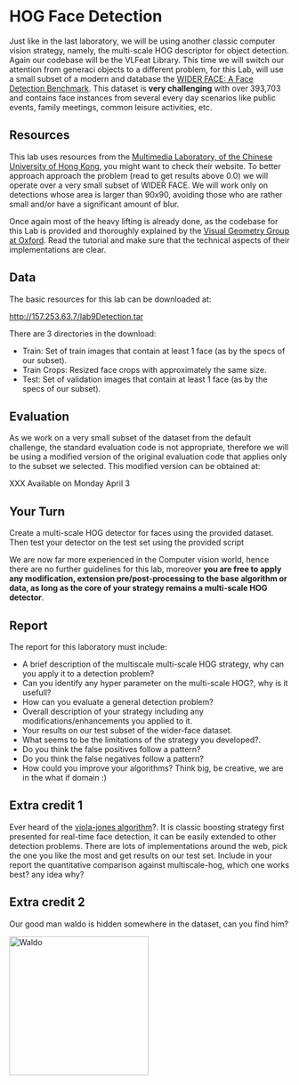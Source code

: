 
# HOG Face Detection
Just like in the last laboratory, we will be using another classic computer vision strategy, namely, the multi-scale HOG descriptor for object detection. Again our codebase will be the VLFeat Library. This time we will switch our attention from generaci objects to a different problem, for this Lab, will use a small subset of a modern and database the [WIDER FACE: A Face Detection Benchmark](http://mmlab.ie.cuhk.edu.hk/projects/WIDERFace/). This dataset is **very challenging** with over 393,703 and contains face instances from several every day scenarios like public events, family meetings, common
leisure activities, etc.

## Resources

This lab uses resources from the [Multimedia Laboratory, of the Chinese University of Hong Kong](http://mmlab.ie.cuhk.edu.hk), you might want to check their website.
To better approach approach the problem (read to get results above 0.0) we will operate over a very small subset of WIDER FACE. We will work only on detections whose area is larger than 90x90, avoiding those who are rather small and/or have a significant amount of blur.

Once again most of the heavy lifting is already done, as the codebase for this Lab is provided and thoroughly explained by the [Visual Geometry Group at Oxford](http://www.robots.ox.ac.uk/~vgg/practicals/category-detection/). Read the tutorial and make sure that the technical aspects of their implementations are clear.

## Data 
The basic resources for this lab can be downloaded at:

http://157.253.63.7/lab9Detection.tar

There are 3 directories in the download:

- Train: Set of train images that contain at least 1 face (as by the specs of our subset).
- Train Crops: Resized face crops with approximately the same size.
- Test: Set of validation images that contain at least 1 face (as by the specs of our subset).


## Evaluation
As we work on a very small subset of the dataset from the default challenge, the standard evaluation code is not appropriate, therefore we will be using a modified version of the original evaluation code that applies only to the subset we selected. This modified version can be obtained at:

XXX Available on Monday April 3 

## Your Turn

Create a multi-scale HOG detector for faces using the provided dataset. Then test your detector on the test set using the provided script

We are now far more experienced in the Computer vision world, hence there are no further guidelines for this lab, moreover **you are free to apply any modification, extension pre/post-processing to the base algorithm or data, as long as the core of your strategy remains a multi-scale HOG detector**.    

## Report 
The report for this laboratory must include:
- A brief description of the multiscale multi-scale HOG  strategy, why can you apply it to a detection problem?
- Can you identify any hyper parameter on the multi-scale HOG?, why is it usefull?
- How can you evaluate a general detection problem? 
- Overall description of your strategy including any modifications/enhancements you applied to it.
- Your results on our test subset of the wider-face dataset.
- What seems to be the limitations of the strategy  you developed?.
- Do you think the false positives follow a pattern?
- Do you think the false negatives follow a pattern?
- How could you improve your algorithms? Think big, be creative, we are in the what if domain :)


## Extra credit 1
Ever heard of the [viola-jones algorithm](http://www.vision.caltech.edu/html-files/EE148-2005-Spring/pprs/viola04ijcv.pdf)?. It is classic boosting strategy first presented for real-time face detection, it can be easily extended to other detection problems. 
There are lots of implementations around the web, pick the one you like the most and get results on our test set. Include in your report the quantitative comparison against multiscale-hog, which one  works best? any idea why?

## Extra credit 2

Our good man waldo is hidden somewhere in the dataset, can you find him?

<img src="https://pbs.twimg.com/profile_images/561277979855056896/4yRcS2Zo.png" alt="Waldo" width="250" height="250">

